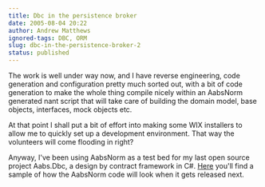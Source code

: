 ```yaml
---
title: Dbc in the persistence broker
date: 2005-08-04 20:22
author: Andrew Matthews
ignored-tags: DBC, ORM
slug: dbc-in-the-persistence-broker-2
status: published
---
```


The work is well under way now, and I have reverse engineering, code generation and configuration pretty much sorted out, with a bit of code generation to make the whole thing compile nicely within an AabsNorm generated nant script that will take care of building the domain model, base objects, interfaces, mock objects etc.

At that point I shall put a bit of effort into making some WIX installers to allow me to quickly set up a development environment. That way the volunteers will come flooding in right?

Anyway, I've been using AabsNorm as a test bed for my last open source project Aabs.Dbc, a design by contract framework in C\#. [Here](http://aabsdotnet.blogspot.com/2005/08/dbc-in-use.html) you'll find a sample of how the AabsNorm code will look when it gets released next.
